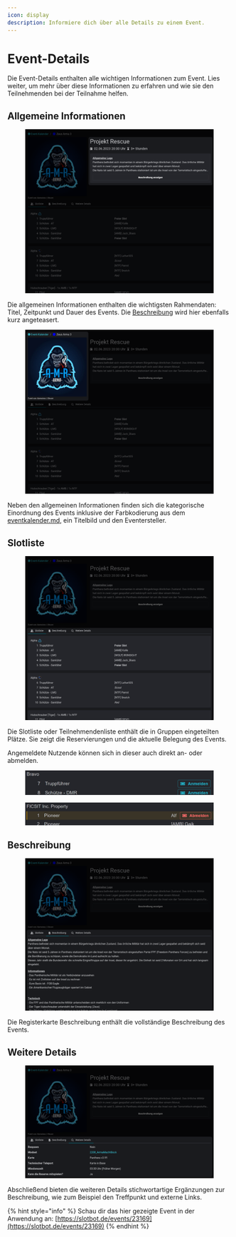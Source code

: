 ```yaml
---
icon: display
description: Informiere dich über alle Details zu einem Event.
---
```


# Event-Details

Die Event-Details enthalten alle wichtigen Informationen zum Event. Lies weiter, um mehr über diese Informationen zu erfahren und wie sie den Teilnehmenden bei der Teilnahme helfen.

## Allgemeine Informationen

<figure><img src="../.gitbook/assets/Slotbot-EventDetails-Header.png" alt=""><figcaption></figcaption></figure>

Die allgemeinen Informationen enthalten die wichtigsten Rahmendaten: Titel, Zeitpunkt und Dauer des Events. Die [Beschreibung](event-details.md#beschreibung) wird hier ebenfalls kurz angeteasert.

<figure><img src="../.gitbook/assets/Slotbot-EventDetails-Metadata.png" alt=""><figcaption></figcaption></figure>

Neben den allgemeinen Informationen finden sich die kategorische Einordnung des Events inklusive der Farbkodierung aus dem [eventkalender.md](eventkalender.md "mention"), ein Titelbild und den Eventersteller.

## Slotliste

<figure><img src="../.gitbook/assets/Slotbot-EventDetails-Slotlist.png" alt=""><figcaption></figcaption></figure>

Die Slotliste oder Teilnehmendenliste enthält die in Gruppen eingeteilten Plätze. Sie zeigt die Reservierungen und die aktuelle Belegung des Events.

Angemeldete Nutzende können sich in dieser auch direkt an- oder abmelden.

<div><figure><img src="../.gitbook/assets/Slotbot-EventDetails-Registration.png" alt=""><figcaption></figcaption></figure> <figure><img src="../.gitbook/assets/Slotbot-EventDetails-Deregistration.png" alt=""><figcaption></figcaption></figure></div>

## Beschreibung

<figure><img src="../.gitbook/assets/Slotbot-EventDetails-Description.png" alt=""><figcaption></figcaption></figure>

Die Registerkarte Beschreibung enthält die vollständige Beschreibung des Events.

## Weitere Details

<figure><img src="../.gitbook/assets/Slotbot-EventDetails-Fields.png" alt=""><figcaption></figcaption></figure>

Abschließend bieten die weiteren Details stichwortartige Ergänzungen zur Beschreibung, wie zum Beispiel den Treffpunkt und externe Links.



{% hint style="info" %}
Schau dir das hier gezeigte Event in der Anwendung an: [https://slotbot.de/events/23169](https://slotbot.de/events/23169)
{% endhint %}
